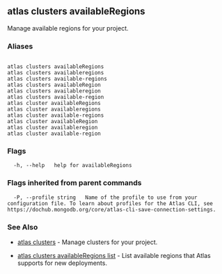 ## atlas clusters availableRegions

Manage available regions for your project.




### Aliases
```

atlas clusters availableRegions
atlas clusters availableregions
atlas clusters available-regions
atlas clusters availableRegion
atlas clusters availableregion
atlas clusters available-region
atlas cluster availableRegions
atlas cluster availableregions
atlas cluster available-regions
atlas cluster availableRegion
atlas cluster availableregion
atlas cluster available-region
```



### Flags

```
  -h, --help   help for availableRegions

```


### Flags inherited from parent commands

```
  -P, --profile string   Name of the profile to use from your configuration file. To learn about profiles for the Atlas CLI, see https://dochub.mongodb.org/core/atlas-cli-save-connection-settings.

```

### See Also


* [atlas clusters](atlas_clusters.md)	- Manage clusters for your project.

* [atlas clusters availableRegions list](atlas_clusters_availableRegions_list.md)	- List available regions that Atlas supports for new deployments.



